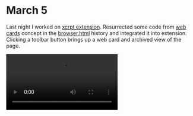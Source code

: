 # March 5

Last night I worked on [xcrpt extension][]. Resurrected some code from [web cards][] concept in the   [browser.html][] history and integrated it into extension. Clicking a toolbar button brings up a web card and archived view of the page.



<video src="./clip-page-demo.mov" mute controls />



Now (11AM) focusing on generating card from the selection. I remember having done some work on this in the past, and every solution had it's drawbacks:

- [Highlighting selection by enclosing nodes][highlight-by-wrapping] altered DOM. And given that selection was represented through multiple nodes it is not really possible to change color of highlight on hover (without adding JS code which we do not want to do)
- [Drawing selection with SVG overlay][highlight-ancestor] addressed problem of scattered nodes however it relied on `z-index` which can be error prone.
- [DOM Selection <–> Resource Selector][capture-restore-selection] attempted to capture selection as a [Resource Selector][] from [Web Annotations][] specification and to create [DOM Selection][] from [Resource Selector][].

I am realizing I need to spend more time reading on [Web Annotations][] as it is clearly relevant to what we are doing here. 



<video src="fragment-selector-demo.mov" mute controls></video>



Yesterday [@pvh][] mentioned wanting to capture selections in a URLs our xcrpt will have.  Which reminded me of the [thread on twitter][portals-twitter-thread] and a [ScrollToTextFragment][] web platform proposal to allow specifying a text snippet in a URL fragment. I think we should look into it and consider how it fits with this work and learn what is already out there.



Going over the [Web Annotations][] spec I think we should capture / store selections in the format that follows the specification and will look something along the following lines

```json
{
  "@context": "http://www.w3.org/ns/anno.jsonld",
  "id": "https://xcr.pt/${uuid}",
  "created": "2020-03-05T20:30:47.519Z",
  "generator": "https://exr.pt",
  "type": "Annotation",
  "motivation": "commenting",
  "body": {
    "type": "TextualBody",
    "value": "This seems relevant to our research"
  },
  "target": {
    "type": "SpecificResource",
    "source": "https://en.wikipedia.org/wiki/Memex",
    "selector": [
      {
        "type": "CssSelector",
        "value": "#mw-content-text",
        "refinedBy": {
          "type": "TextQuoteSelector",
          "exact": "The memex would have features other than linking",
          "prefix": "",
          "suffix": "The user could record new information on microfilm"
        }
      },
      {
        "type": "CssSelector",
        "value": "#mw-content-text > div:nth-child(1) > p:nth-child(15) ",
        "refinedBy": {
          "type": "RangeSelector",
          "startSelector": {
            "type": "TextPositionSelector",
            "start": 0,
            "end": 0
          },
          "endSelector": {
            "type": "TextPositionSelector",
            "start": 49,
            "end": 49
          }
        }
      }
    ]
  }
}
```

Turns out [hypothes.is][] client also uses web annotation data model, that is what client seems to [fetch from the server][hypothesis payload]. 

![Screen Shot 2020-03-05 at 1.16.44 PM](Screen Shot 2020-03-05 at 1.16.44 PM.png)



Reading up more on Web Annotations

> [4.3.3 Refinement of State](https://www.w3.org/TR/annotation-model/#refinement-of-state)
>
> Similar to the [refinement of selection](https://www.w3.org/TR/annotation-model/#refinement-of-selection), it may be easier, more reliable or more accurate to specify the  appropriate state of the resource as a hierarchy of atomic State  resources. 

The `cached` field can provide a link to a copy of the source resource's representation. 

> [Example 31: Time State](https://www.w3.org/TR/annotation-model/#example-27)
>
> ```json
> {
>     "@context": "http://www.w3.org/ns/anno.jsonld",
>     "id": "http://example.org/anno31",
>     "type": "Annotation",
>     "body": "http://example.org/note1",
>     "target": {
>        "source": "http://example.org/page1",
>        "state": {
>          "type": "TimeState",
>          "cached": "http://archive.example.org/copy1",
>          "sourceDate": "2015-07-20T13:30:00Z"
>        }
>     }
> }
> ```
>

We should point to our archived copies.

----

Wound up in the rabbit hole of trying to capture selected image in the clipped card. It took me a while to figure out that that problem I was running into. Turns out that [`cloneContents()`][]  of [`Selection`][] [`Range`][] return DOM fragment with images that aren't loaded, which in turned caused scraper code to reject those as they did not meet min with / height requirements (as such images appear to have 0 [`naturalWidth`][]). After figuring what was the problem, I have spend time making custom range content iterator instead _(which is a lot trickier than it may appear as selection can cover nodes partially and start and end can be at different depth in the DOM tree)_.

After a needed break I realized I was overthinking all this and instead settled on solution that just probed images from [`commonAncestorContainer`][] and filtered out ones that fell out of selection. I think it is worth spending a lot more time on choosing a right image for the clip, but only after POC is done. In the end I have something that seems to work well in my experience:



![Screen Shot 2020-03-06 at 8.57.04 AM](Screen Shot 2020-03-06 at 8.57.04 AM.png)



[portals-twitter-thread]:https://twitter.com/gordonbrander/status/1207712525980258304?s=20
[ScrollToTextFragment]:https://github.com/WICG/ScrollToTextFragment
[capture-restore-selection]:https://gist.github.com/Gozala/58cc14aeae44bf57636108ce9fdd2d31
[highlight-ancestor]:https://gist.github.com/Gozala/c68204c83a4c71a3620fe21a465797db
[highlight-by-wrapping]:https://gist.github.com/Gozala/cc39b451c481eba80782c8a786da2011
[@pvh]:https://github.com/pvh/
[xcrpt extension]:https://github.com/inkandswitch/xcrpt
[browser.html]:https://github.com/browserhtml/browserhtml
[web cards]:https://gozala.io/work/web-cards
[Resource Selector]:https://www.w3.org/TR/annotation-model/#selectors
[Web Annotations]:https://www.w3.org/TR/annotation-model/
[DOM Selection]:https://w3c.github.io/selection-api/
[hypothes.is]:https://hypothes.is/
[hypothesis payload]:https://hypothes.is/api/search?_separate_replies=true&group=__world__&limit=200&offset=0&order=asc&sort=created&uri=https%3A%2F%2Fgozala.io%2Fwork%2F
[`cloneContents()`]:https://developer.mozilla.org/en-US/docs/Web/API/Range/cloneContents
[`Range`]:https://developer.mozilla.org/en-US/docs/Web/API/Range
[`Selection`]:https://developer.mozilla.org/en-US/docs/Web/API/Selection
[`naturalWidth`]:https://developer.mozilla.org/en-US/docs/Web/API/HTMLImageElement/naturalWidth
[`commonAncestorContainer`]:https://developer.mozilla.org/en-US/docs/Web/API/Range/commonAncestorContainer